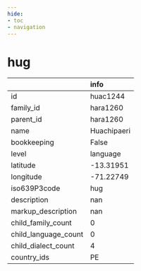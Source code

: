 ```yaml
---
hide:
- toc
- navigation
---
```

# hug
|                      | info        |
|:---------------------|:------------|
| id                   | huac1244    |
| family_id            | hara1260    |
| parent_id            | hara1260    |
| name                 | Huachipaeri |
| bookkeeping          | False       |
| level                | language    |
| latitude             | -13.31951   |
| longitude            | -71.22749   |
| iso639P3code         | hug         |
| description          | nan         |
| markup_description   | nan         |
| child_family_count   | 0           |
| child_language_count | 0           |
| child_dialect_count  | 4           |
| country_ids          | PE          |
